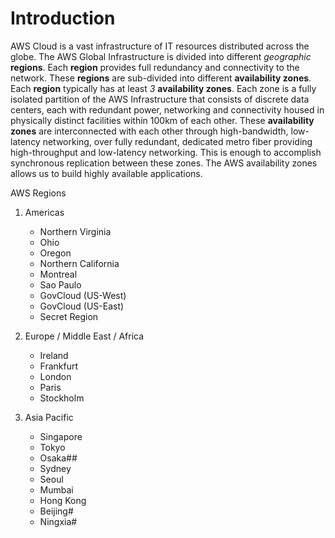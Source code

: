 # Introduction

AWS Cloud is a vast infrastructure of IT resources distributed across the globe. The AWS Global Infrastructure is divided into different *geographic* **regions**. Each **region** provides full redundancy and connectivity to the network. These **regions** are sub-divided into different **availability zones**. Each **region** typically has at least *3* **availability zones**. Each zone is a fully isolated partition of the AWS Infrastructure that consists of discrete data centers, each with redundant power, networking and connectivity housed in physically distinct facilities within 100km of each other. These **availability zones** are interconnected with each other through high-bandwidth, low-latency networking, over fully redundant, dedicated metro fiber providing high-throughput and low-latency networking. This is enough to accomplish synchronous replication between these zones. The AWS availability zones allows us to build highly available applications.


AWS Regions

1. Americas
	* Northern Virginia
	* Ohio
	* Oregon
	* Northern California
	* Montreal
	* Sao Paulo
	* GovCloud (US-West)
	* GovCloud (US-East)
	* Secret Region

2. Europe / Middle East / Africa
	* Ireland
	* Frankfurt
	* London
	* Paris
	* Stockholm

3. Asia Pacific
	* Singapore
	* Tokyo
	* Osaka##
	* Sydney
	* Seoul
	* Mumbai
	* Hong Kong
	* Beijing#
	* Ningxia#

